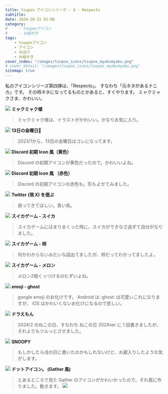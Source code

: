 ```yaml
---
title: tsupox アイコンシリーズ - 4 - Respects
subtitle:
date: 2024-10-22 01:00
category:
#     - tsupoxアイコン
#     - お絵かき
tags:
    - tsupoxアイコン
    - アイコン
    - おばけ
    - お絵かき
cover_index: "/images/tsupox_icons/tsupox_myakumyaku.png"
# cover_detail: "/images/tsupox_icons/tsupox_myakumyaku.png"
sitemap: true
---
```


私のアイコンシリーズ第四弾は、「Respects」。
すなわち「元ネタがあるナニカ」です。
その時ネタになってるものとかあると、すぐやります。
ミャクミャクさま、かわいい。

<div class="tiles">
    <article><span class="post-image"><img src="/images/tsupox_icons/tsupox_myakumyaku.png"></span>
    <strong>ミャクミャク様</strong>
    <blockquote>
    ミャクミャク様は、イラストがかわいい。かなりお気に入り。
    </blockquote></article>
    <article><span class="post-image"><img src="/images/tsupox_icons/tsupox_202301_2.png"></span>
    <strong>13日の金曜日🔪</strong>
    <blockquote>
    2023/1から、13日の金曜日はコレになってます。
    </blockquote></article>
</div>

<div class="tiles">
    <article><span class="post-image"><img src="/images/tsupox_icons/tsupox_discord.png"></span>
    <strong>Discord 初期 Icon 風（黄色）</strong>
    <blockquote>
    Discord の初期アイコンが黄色だったので。かわいいよね。
    </blockquote></article>
    <article><span class="post-image"><img src="/images/tsupox_icons/tsupox_discord2.png"></span>
    <strong>Discord 初期 Icon 風 （赤色）</strong>
    <blockquote>
    Discord の初期アイコンの赤色も。形もよせてみました。
    </blockquote></article>
    <article><span class="post-image"><img src="/images/tsupox_icons/tsupox_remember_twitter.png"></span>
    <strong>Twitter (現 X) を偲ぶ</strong>
    <blockquote>
    戻ってきてほしい。青い鳥。
    </blockquote></article>
</div>

<div class="tiles">
    <article><span class="post-image"><img src="/images/tsupox_icons/tsupox_suika.png"></span>
    <strong>スイカゲーム - スイカ</strong>
    <blockquote>
    スイカゲームにはまりまくった時に、スイカができなさ過ぎて自分がなりました。
    </blockquote></article>
    <article><span class="post-image"><img src="/images/tsupox_icons/tsupox_suika_kaki.png"></span>
    <strong>スイカゲーム - 柿</strong>
    <blockquote>
    何かわからないみたいな話出てましたが、柿だってわかってましたよ。
    </blockquote></article>
    <article><span class="post-image"><img src="/images/tsupox_icons/tsupox_suika_melon.png"></span>
    <strong>スイカゲーム - メロン</strong>
    <blockquote>
    メロン2個くっつけるのむずいよね。
    </blockquote></article>
</div>


<div class="tiles">
    <article><span class="post-image"><img src="/images/tsupox_icons/tsupox_google_ghost.png"></span>
    <strong>emoji - ghost</strong>
    <blockquote>
    google emoji のお化けです。 Android は :ghost: は可愛いこれになりますが、 iOS はかわいくないお化けになるので悲しい。
    </blockquote></article>
    <article><span class="post-image"><img src="/images/tsupox_icons/tsupox_202402_2_2.png"></span>
    <strong>ドラえもん</strong>
    <blockquote>
    2024/2 のねこの日、すなわち ねこの日 2024ver に 1 回書きましたが、それよりもツルっとさせました。
    </blockquote></article>
    <article><span class="post-image"><img src="/images/tsupox_icons/tsupox_snoopy.png"></span>
    <strong>SNOOPY</strong>
    <blockquote>
    もしかしたら戌の日に書いたのかもしれないけど、お蔵入りしたような気がします。
    </blockquote></article>
</div>

<div class="tiles">
    <article><span class="post-image"><img src="/images/tsupox_icons/tsupox_dot_icon.png"></span>
    <strong>ドットアイコン。 (Gather 風) </strong>
    <blockquote>
    とあるところで見た Gather のアイコンがかわいかったので、それ風に作りました。動きます。 <img src="/images/tsupox_icons/tsupox_dot_icon_anime.gif">
    </blockquote></article>
</div>



